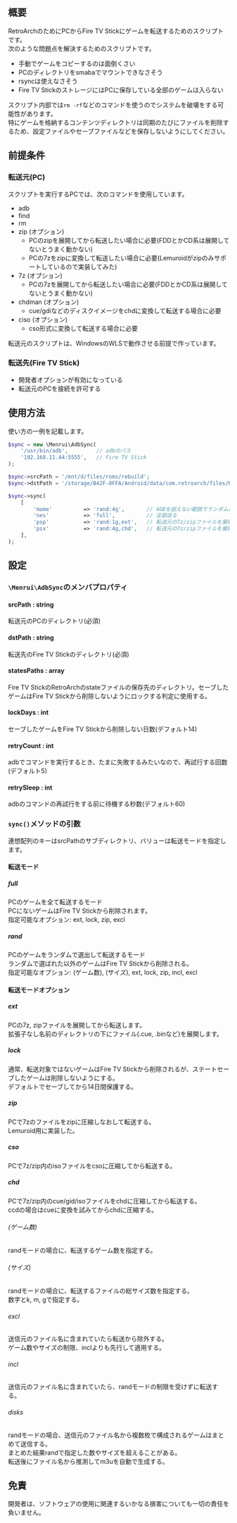 ## 概要

RetroArchのためにPCからFire TV Stickにゲームを転送するためのスクリプトです。   
次のような問題点を解決するためのスクリプトです。

- 手動でゲームをコピーするのは面倒くさい
- PCのディレクトリをsmabaでマウントできなさそう
- rsyncは使えなさそう
- Fire TV StickのストレージにはPCに保存している全部のゲームは入らない

スクリプト内部では`rm -rf`などのコマンドを使うのでシステムを破壊をする可能性があります。  
特にゲームを格納するコンテンツディレクトリは同期のたびにファイルを削除するため、設定ファイルやセーブファイルなどを保存しないようにしてください。

## 前提条件

### 転送元(PC)

スクリプトを実行するPCでは、次のコマンドを使用しています。

- adb
- find
- rm
- zip (オプション)
  - PCのzipを展開してから転送したい場合に必要(FDDとかCD系は展開してないとうまく動かない)
  - PCの7zをzipに変換して転送したい場合に必要(Lemuroidがzipのみサポートしているので実装してみた)
- 7z (オプション)
  - PCの7zを展開してから転送したい場合に必要(FDDとかCD系は展開してないとうまく動かない)
- chdman (オプション)
  - cue/gdiなどのディスクイメージをchdに変換して転送する場合に必要
- ciso (オプション)
  - cso形式に変換して転送する場合に必要

転送元のスクリプトは、WindowsのWLSで動作させる前提で作っています。

### 転送先(Fire TV Stick)

- 開発者オプションが有効になっている
- 転送元のPCを接続を許可する

## 使用方法

使い方の一例を記載します。

```php
$sync = new \Menrui\AdbSync(
    '/usr/bin/adb',         // adbのパス
    '192.168.11.44:5555',   // Fire TV Stick
);

$sync->srcPath = '/mnt/d/files/roms/rebuild';                                // PCの転送元のディレクトリ、サブディレクトリにmame/とかnes/とかある
$sync->dstPath = '/storage/B42F-0FFA/Android/data/com.retroarch/files/ROM';  // Fire TV Stickの転送先のディレクトリ

$sync->sync(
    [
        'mame'          => 'rand:4g',       // 4GBを超えない範囲でランダムに選び出して送る
        'nes'           => 'full',          // 全部送る
        'psp'           => 'rand:1g,ext',   // 転送元の7z/zipファイルを展開してから、展開後のサイズで1GBを超えない範囲でランダムで送る
        'psx'           => 'rand:4g,chd',   // 転送元の7z/zipファイルを展開してから、展開後のサイズで4GBを超えない範囲でchdに変換してランダムで送る
    ],
);
```

## 設定

### `\Menrui\AdbSync`のメンバプロパティ

#### srcPath : string
転送元のPCのディレクトリ(必須)

#### dstPath : string
転送先のFire TV Stickのディレクトリ(必須)

#### statesPaths : array
Fire TV StickのRetroArchのstateファイルの保存先のディレクトリ。セーブしたゲームはFire TV Stickから削除しないようにロックする判定に使用する。

#### lockDays : int
セーブしたゲームをFire TV Stickから削除しない日数(デフォルト14)

#### retryCount : int
adbでコマンドを実行するとき、たまに失敗するみたいなので、再試行する回数(デフォルト5)

#### retrySleep : int
adbのコマンドの再試行をする前に待機する秒数(デフォルト60)

### `sync()`メソッドの引数

連想配列のキーはsrcPathのサブディレクトリ、バリューは転送モードを指定します。

#### 転送モード

##### full
PCのゲームを全て転送するモード  
PCにないゲームはFire TV Stickから削除されます。  
指定可能なオプション: ext, lock, zip, excl

##### rand
PCのゲームをランダムで選出して転送するモード  
ランダムで選ばれた以外のゲームはFire TV Stickから削除される。  
指定可能なオプション: (ゲーム数), (サイズ), ext, lock, zip, incl, excl

#### 転送モードオプション

##### ext
PCの7z, zipファイルを展開してから転送します。  
拡張子なし名前のディレクトリの下にファイル(.cue, .binなど)を展開します。

##### lock
通常、転送対象ではないゲームはFire TV Stickから削除されるが、ステートセーブしたゲームは削除しないようにする。  
デフォルトでセーブしてから14日間保護する。

##### zip
PCで7zのファイルをzipに圧縮しなおして転送する。  
Lemuroid用に実装した。

##### cso
PCで7z/zip内のisoファイルをcsoに圧縮してから転送する。

##### chd
PCで7z/zip内のcue/gid/isoファイルをchdに圧縮してから転送する。  
ccdの場合はcueに変換を試みてからchdに圧縮する。

###### (ゲーム数)
randモードの場合に、転送するゲーム数を指定する。

###### (サイズ)
randモードの場合に、転送するファイルの総サイズ数を指定する。  
数字とk, m, gで指定する。

###### excl
送信元のファイル名に含まれていたら転送から除外する。  
ゲーム数やサイズの制限、inclよりも先行して適用する。

###### incl
送信元のファイル名に含まれていたら、randモードの制限を受けずに転送する。

###### disks
randモードの場合、送信元のファイル名から複数枚で構成されるゲームはまとめて送信する。  
まとめた結果randで指定した数やサイズを超えることがある。  
転送後にファイル名から推測してm3uを自動で生成する。

## 免責

開発者は、ソフトウェアの使用に関連するいかなる損害についても一切の責任を負いません。  

